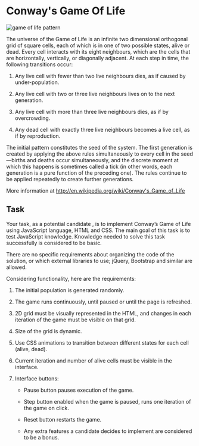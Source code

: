 # Conway's Game Of Life

![game of life pattern](https://giphygifs.s3.amazonaws.com/media/tXlpbXfu7e2Pu/giphy.gif)


The universe of the Game of Life is an infinite two dimensional orthogonal grid of square cells, each of which is in one of two possible states, alive or dead. Every cell interacts with its eight neighbours, which are the cells that are horizontally, vertically, or diagonally adjacent. At each step in time, the following transitions occur: 

1. Any live cell with fewer than two live neighbours dies, as if caused by under-population. 

2. Any live cell with two or three live neighbours lives on to the next generation. 

3. Any live cell with more than three live neighbours dies, as if by overcrowding. 

4. Any dead cell with exactly three live neighbours becomes a live cell, as if by reproduction. 

The initial pattern constitutes the seed of the system. The first generation is created by applying the above rules simultaneously to every cell in the seed—births and deaths occur simultaneously, and the discrete moment at which this happens is sometimes called a tick (in other words, each generation is a pure function of the preceding one). The rules continue to be applied repeatedly to create further generations. 

More information at http://en.wikipedia.org/wiki/Conway's_Game_of_Life

## Task 

Your task, as a potential candidate , is to implement Conway’s Game of Life using JavaScript language, HTML and CSS. The main goal of this task is to test JavaScript knowledge. Knowledge needed to solve this task successfully is considered to be basic. 

 There are no specific requirements about organizing the code of the solution, or which external libraries to use; jQuery, Bootstrap and similar are allowed. 
 
Considering functionality, here are the requirements: 

1. The initial population is generated randomly. 

2. The game runs continuously, until paused or until the page is refreshed. 

3. 2D grid must be visually represented in the HTML, and changes in each iteration of the game must be visible on that grid. 

4. Size of the grid is dynamic. 

5. Use CSS animations to transition between different states for each cell (alive, dead). 

6. Current iteration and number of alive cells must be visible in the interface. 

7. Interface buttons: 

    * Pause button pauses execution of the game. 

    * Step button enabled when the game is paused, runs one iteration of the game on click. 

    * Reset button restarts the game. 

    * Any extra features a candidate decides to implement are considered to be a bonus. 
